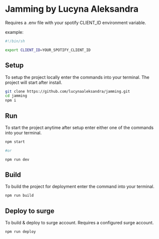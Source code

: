 # Jamming by Lucyna Aleksandra

Requires a .env file with your spotify CLIENT_ID environment variable.

example:
```bash
#!/bin/sh

export CLIENT_ID=YOUR_SPOTIFY_CLIENT_ID
```

## Setup
To setup the project locally enter the commands into your terminal.  The project will start after install.
```bash
git clone https://github.com/lucynaaleksandra/jamming.git
cd jamming
npm i
```

## Run
To start the project anytime after setup enter either one of the commands into your terminal.
```bash
npm start

#or

npm run dev
```

## Build
To build the project for deployment enter the command into your terminal.
```bash
npm run build
```

## Deploy to surge
To build & deploy to surge account.  Requires a configured surge account.
```bash
npm run deploy
```